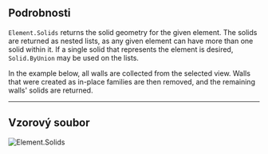 ## Podrobnosti
`Element.Solids` returns the solid geometry for the given element. The solids are returned as nested lists, as any given element can have more than one solid within it. If a single solid that represents the element is desired, `Solid.ByUnion` may be used on the lists.

In the example below, all walls are collected from the selected view. Walls that were created as in-place families are then removed, and the remaining walls' solids are returned.

___
## Vzorový soubor

![Element.Solids](./Revit.Elements.Element.Solids_img.jpg)
